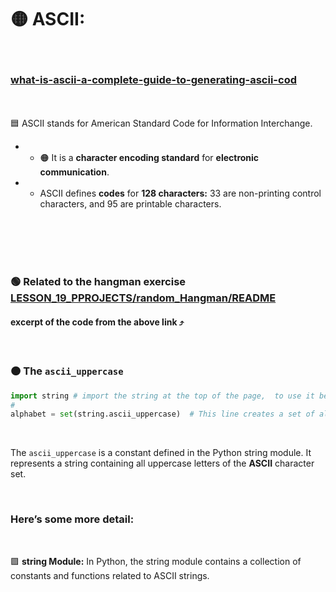 # 🟡 ASCII:

<br>

### [what-is-ascii-a-complete-guide-to-generating-ascii-cod](https://www.geeksforgeeks.org/what-is-ascii-a-complete-guide-to-generating-ascii-code/?ref=lbp)


 <br>
 <br


### 🟦 ASCII stands for American Standard Code for Information Interchange.

<br>

- - 🟠 It is a **character encoding standard** for **electronic communication**.

- - ASCII defines **codes** for **128 characters:** 33 are non-printing control characters, and 95 are printable characters.


<br>





<br>
<br>
<br>

### 🟢 Related to the hangman exercise [LESSON_19_PPROJECTS/random_Hangman/README](./LESSON_19_PPROJECTS/random_Hangman/README.md)

#### excerpt of the code from the above link ⤴️

<br>

### 🟠 The `ascii_uppercase`



```python
import string # import the string at the top of the page,  to use it below
#
alphabet = set(string.ascii_uppercase)  # This line creates a set of all uppercase letters in the alphabet
```

<br>


The `ascii_uppercase`  is a constant defined in the Python string module. It represents a string containing all uppercase letters of the **ASCII** character set.


<br>

### Here’s some more detail:

<br>

🟪 **string Module:** In Python, the string module contains a collection of constants and functions related to ASCII strings.
